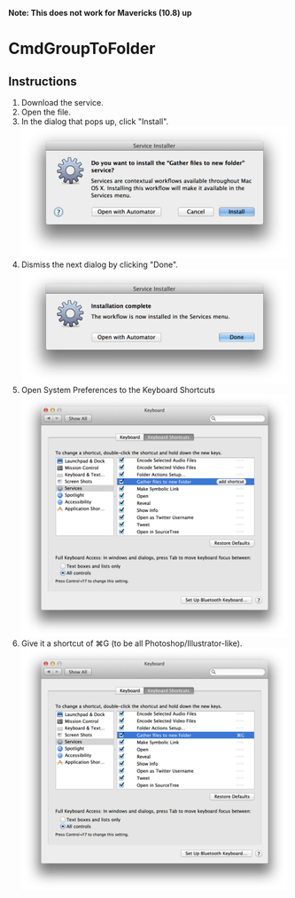 **Note: This does not work for Mavericks (10.8) up**

CmdGroupToFolder
===============

## Instructions

1. Download the service.  
2. Open the file.  
3. In the dialog that pops up, click "Install". 
![install](https://github.com/damenleeturks/CmdGroupToFolder/raw/master/install.png)  
4. Dismiss the next dialog by clicking "Done".
![done](https://github.com/damenleeturks/CmdGroupToFolder/raw/master/done.png)
5. Open System Preferences to the Keyboard Shortcuts 
![addshortcut](https://github.com/damenleeturks/CmdGroupToFolder/raw/master/addshortcut.png)
6. Give it a shortcut of ⌘G (to be all Photoshop/Illustrator-like).
![cmdg](https://github.com/damenleeturks/CmdGroupToFolder/raw/master/cmdg.png)

